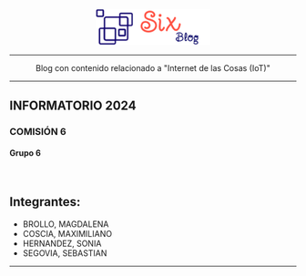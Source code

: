 

<p align="center">
   <img src="static/images/logo.png" width="200px" alt-text="Baby Store">
</p>

---

<p align="center">
   Blog con contenido relacionado a "Internet de las Cosas (IoT)"

</p>

---

## INFORMATORIO 2024
### COMISIÓN 6
#### Grupo 6

<div >

<br>

## Integrantes:

* BROLLO, MAGDALENA
* COSCIA, MAXIMILIANO
* HERNANDEZ, SONIA
* SEGOVIA, SEBASTIAN

---

</div>
